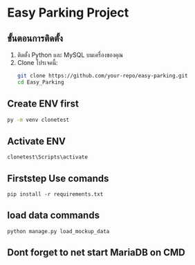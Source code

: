 # Easy Parking Project

## ขั้นตอนการติดตั้ง

1. ติดตั้ง Python และ MySQL บนเครื่องของคุณ
2. Clone โปรเจคนี้:
   ```bash
   git clone https://github.com/your-repo/easy-parking.git
   cd Easy_Parking

## Create ENV first 
 ```bash
 py -m venv clonetest
 ```
  
## Activate ENV 
```
clonetest\Scripts\activate
```

## Firststep Use comands 
```
pip install -r requirements.txt
```

## load data commands 
```
python manage.py load_mockup_data
```
##  Dont forget to net start MariaDB on CMD 

